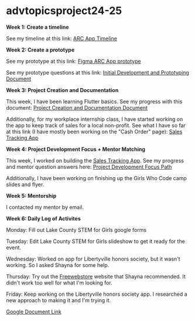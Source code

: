 # advtopicsproject24-25

**Week 1: Create a timeline**

  See my timeline at this link: [ARC App Timeline](https://docs.google.com/document/d/1hx-OV8RLSL-WsQp0gTaQlVlTSSFYaJU6y7ZWvPZe0cU/edit?usp=sharing)

**Week 2: Create a prototype**

  See my prototype at this link: [Figma ARC App prototype](https://www.figma.com/design/DJWqIUaan9tW5z6XyKsFO6/ARC-app-prototype-zoe?node-id=0-1&t=febjrearsibWxbg1-1)
  
  See my prototype questions at this link: [Initial Development and Prototyping Document](https://docs.google.com/document/d/1Sh9UDX3XPSbhtGvft_bnkxTSSOSkcKvdS1ZJ1rMspHo/edit?usp=sharing)

**Week 3: Project Creation and Documentation**

  This week, I have been learning Flutter basics. See my progress with this document: [Project Creation and Documentation Document](https://docs.google.com/document/d/14vsrRAfv0Pn8-oCQI32TvQ74bmVPZOzp8kDxRsCqI_Q/edit?usp=sharing)

  Additionally, for my workplace internship class, I have started working on the app to keep track of sales for a local non-profit. See what I have so far at this link (I have mostly been working on the "Cash Order" page): [Sales Tracking App](https://marketmoney-pugh.glide.page)

**Week 4: Project Development Focus + Mentor Matching**

  This week, I worked on building the [Sales Tracking App](https://marketmoney-pugh.glide.page). See my progress and mentor question answers here: [Project Development Focus Path](https://docs.google.com/document/d/1-RIdaJHTunxRj5dhKSKQnKovOExqJDPEBoJC9b4MI-8/edit?usp=sharing)

  Additionally, I have been working on finishing up the Girls Who Code camp slides and flyer. 

**Week 5: Mentorship**

  I contacted my mentor by email.

**Week 6: Daily Log of Activites**

  Monday: Fill out Lake County STEM for Girls google forms
  
  Tuesday: Edit Lake County STEM for Girls slideshow to get it ready for the event. 
  
  Wednesday: Worked on app for Libertyville honors society, but it wasn't working. So I asked Shayna for some help.
  
  Thursday: Try out the [Freewebstore](https://admin.freewebstore.com/design_overview.aspx) website that Shayna recommended. It didn't work too well for what I'm looking for. 
  
  Friday: Keep working on the Libertyville honors society app. I researched a new approach to making it and I'm trying it. 

  [Google Document Link](https://docs.google.com/document/d/1NCFVMKEsNAWVsGWJSVgekgviC8O0OniwTO3k7MoqfKY/edit?usp=sharing)
